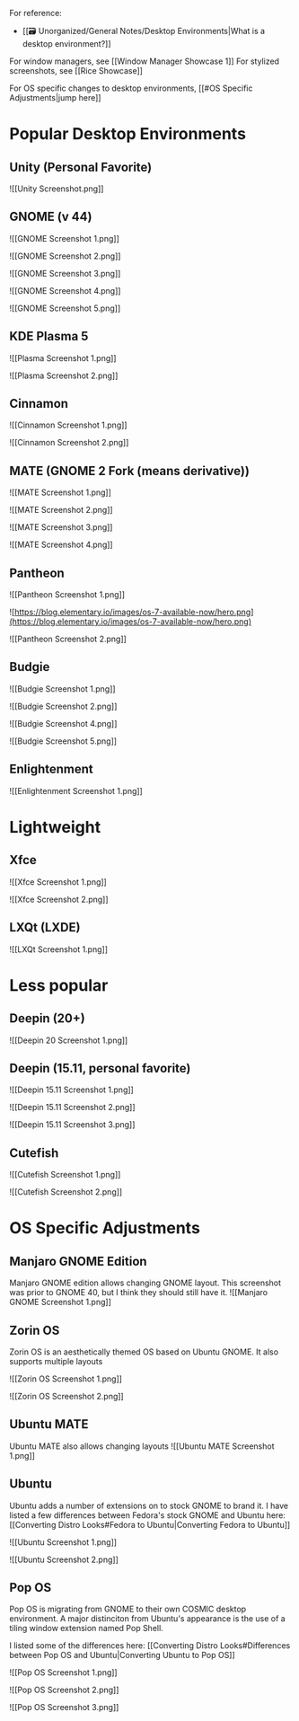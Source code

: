 For reference:
- [[🗃️ Unorganized/General Notes/Desktop Environments|What is a desktop environment?]]

For window managers, see [[Window Manager Showcase 1]]
For stylized screenshots, see [[Rice Showcase]]

For OS specific changes to desktop environments, [[#OS Specific Adjustments|jump here]]

# Popular Desktop Environments
## Unity (Personal Favorite)
![[Unity Screenshot.png]]

## GNOME (v 44)
![[GNOME Screenshot 1.png]]

![[GNOME Screenshot 2.png]]

![[GNOME Screenshot 3.png]]

![[GNOME Screenshot 4.png]]

![[GNOME Screenshot 5.png]]

## KDE Plasma 5
![[Plasma Screenshot 1.png]]

![[Plasma Screenshot 2.png]]

## Cinnamon
![[Cinnamon Screenshot 1.png]]

![[Cinnamon Screenshot 2.png]]

## MATE (GNOME 2 Fork (means derivative))
![[MATE Screenshot 1.png]]

![[MATE Screenshot 2.png]]

![[MATE Screenshot 3.png]]

![[MATE Screenshot 4.png]]

## Pantheon
![[Pantheon Screenshot 1.png]]

![https://blog.elementary.io/images/os-7-available-now/hero.png](https://blog.elementary.io/images/os-7-available-now/hero.png)

![[Pantheon Screenshot 2.png]]

## Budgie
![[Budgie Screenshot 1.png]]

![[Budgie Screenshot 2.png]]

![[Budgie Screenshot 4.png]]

![[Budgie Screenshot 5.png]]

## Enlightenment
![[Enlightenment Screenshot 1.png]]

# Lightweight

## Xfce
![[Xfce Screenshot 1.png]]

![[Xfce Screenshot 2.png]]

## LXQt (LXDE)
![[LXQt Screenshot 1.png]]

# Less popular

## Deepin (20+)
![[Deepin 20 Screenshot 1.png]]

## Deepin (15.11, personal favorite)
![[Deepin 15.11 Screenshot 1.png]]

![[Deepin 15.11 Screenshot 2.png]]

![[Deepin 15.11 Screenshot 3.png]]

## Cutefish
![[Cutefish Screenshot 1.png]]

![[Cutefish Screenshot 2.png]]

# OS Specific Adjustments

## Manjaro GNOME Edition
Manjaro GNOME edition allows changing GNOME layout. This screenshot was prior to GNOME 40, but I think they should still have it.
![[Manjaro GNOME Screenshot 1.png]]

## Zorin OS
Zorin OS is an aesthetically themed OS based on Ubuntu GNOME. It also supports multiple layouts

![[Zorin OS Screenshot 1.png]]

![[Zorin OS Screenshot 2.png]]

## Ubuntu MATE
Ubuntu MATE also allows changing layouts
![[Ubuntu MATE Screenshot 1.png]]

## Ubuntu
Ubuntu adds a number of extensions on to stock GNOME to brand it.
I have listed a few differences between Fedora's stock GNOME and Ubuntu here: [[Converting Distro Looks#Fedora to Ubuntu|Converting Fedora to Ubuntu]]

![[Ubuntu Screenshot 1.png]]

![[Ubuntu Screenshot 2.png]]

## Pop OS
Pop OS is migrating from GNOME to their own COSMIC desktop environment. A major distinciton from Ubuntu's appearance is the use of a tiling window extension named Pop Shell.

I listed some of the differences here: [[Converting Distro Looks#Differences between Pop OS and Ubuntu|Converting Ubuntu to Pop OS]]

![[Pop OS Screenshot 1.png]]

![[Pop OS Screenshot 2.png]]

![[Pop OS Screenshot 3.png]]

